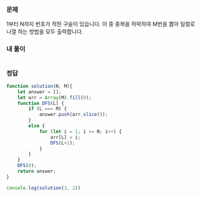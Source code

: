 ### 문제
1부터 N까지 번호가 적힌 구슬이 있습니다. 이 중 중복을 허락하여 M번을 뽑아 일렬로 나열 하는 방법을 모두 출력합니다.


### 내 풀이
```js

```

### 정답
```js
function solution(N, M){
    let answer = [];
    let arr = Array(M).fill(0);
    function DFS(L) {
        if (L === M) {
            answer.push(arr.slice());
        }
        else {
            for (let i = 1; i <= N; i++) {
                arr[L] = i;
                DFS(L+1);
            }
        }
    }
    DFS(0);
    return answer;
}

console.log(solution(3, 2))
```
